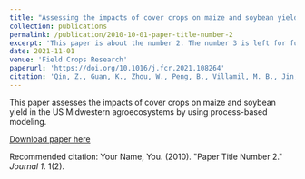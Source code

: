 ```yaml
---
title: "Assessing the impacts of cover crops on maize and soybean yield in the US Midwestern agroecosystems"
collection: publications
permalink: /publication/2010-10-01-paper-title-number-2
excerpt: 'This paper is about the number 2. The number 3 is left for future work.'
date: 2021-11-01
venue: 'Field Crops Research'
paperurl: 'https://doi.org/10.1016/j.fcr.2021.108264'
citation: 'Qin, Z., Guan, K., Zhou, W., Peng, B., Villamil, M. B., Jin, Z., ... & Li, Z. (2021). &quot;Assessing the impacts of cover crops on maize and soybean yield in the US Midwestern agroecosystems.&quot; <i>Field Crops Research</i>. 273.'
---
```

This paper assesses the impacts of cover crops on maize and soybean yield in the US Midwestern agroecosystems by using process-based modeling.

[Download paper here](http://academicpages.github.io/files/paper2.pdf)

Recommended citation: Your Name, You. (2010). "Paper Title Number 2." <i>Journal 1</i>. 1(2).
